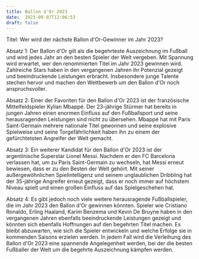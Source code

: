 ```yaml
---
title: Ballon d'Or 2023
date:  2023-09-07T12:06:53
draft: false
---
```


Titel: Wer wird der nächste Ballon d'Or-Gewinner im Jahr 2023?

Absatz 1: Der Ballon d'Or gilt als die begehrteste Auszeichnung im Fußball und wird jedes Jahr an den besten Spieler der Welt vergeben. Mit Spannung wird erwartet, wer den renommierten Titel im Jahr 2023 gewinnen wird. Zahlreiche Stars haben in den vergangenen Jahren ihr Potenzial gezeigt und beeindruckende Leistungen erbracht. Insbesondere junge Talente stechen hervor und machen den Wettbewerb um den Ballon d'Or noch anspruchsvoller.

Absatz 2: Einer der Favoriten für den Ballon d'Or 2023 ist der französische Mittelfeldspieler Kylian Mbappé. Der 23-jährige Stürmer hat bereits in jungen Jahren einen enormen Einfluss auf den Fußballsport und seine herausragenden Leistungen sind nicht zu übersehen. Mbappé hat mit Paris Saint-Germain mehrere nationale Titel gewonnen und seine explosive Spielweise und seine Torgefährlichkeit haben ihn zu einem der gefürchtetsten Angreifer der Welt gemacht.

Absatz 3: Ein weiterer Kandidat für den Ballon d'Or 2023 ist der argentinische Superstar Lionel Messi. Nachdem er den FC Barcelona verlassen hat, um zu Paris Saint-Germain zu wechseln, hat Messi erneut bewiesen, dass er zu den Besten der Welt gehört. Mit seiner außergewöhnlichen Spielintelligenz und seinem unglaublichen Dribbling hat der 35-jährige Angreifer erneut gezeigt, dass er noch immer auf höchstem Niveau spielt und einen großen Einfluss auf das Spielgeschehen hat.

Absatz 4: Es gibt jedoch noch viele weitere herausragende Fußballspieler, die im Jahr 2023 den Ballon d'Or gewinnen könnten. Spieler wie Cristiano Ronaldo, Erling Haaland, Karim Benzema und Kevin De Bruyne haben in den vergangenen Jahren ebenfalls beeindruckende Leistungen gezeigt und könnten sich ebenfalls Hoffnungen auf den begehrten Titel machen. Es bleibt abzuwarten, wie sich die Spieler entwickeln und welche Erfolge sie in kommenden Saisons erzielen werden. In jedem Fall wird die Verleihung des Ballon d'Or 2023 eine spannende Angelegenheit werden, bei der die besten Fußballer der Welt um die begehrte Auszeichnung kämpfen werden.